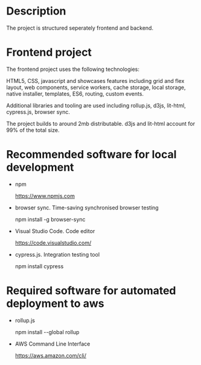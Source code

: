 # Description

The project is structured seperately frontend and backend.

# Frontend project

The frontend project uses the following technologies:

HTML5, CSS, javascript and showcases features including grid and flex layout, web components, service workers, cache storage, local storage, native installer, templates, ES6, routing, custom events.

Additional libraries and tooling are used including rollup.js, d3js, lit-html, cypress.js, browser sync.

The project builds to around 2mb distributable.  d3js and lit-html account for 99% of the total size. 
	
# Recommended software for local development

- npm 

	https://www.npmjs.com
	
- browser sync.  Time-saving synchronised browser testing

	npm install -g browser-sync
	
- Visual Studio Code.  Code editor 

	https://code.visualstudio.com/

- cypress.js.  Integration testing tool

	npm install cypress
	
# Required software for automated deployment to aws

- rollup.js
	
	npm install --global rollup
	
- AWS Command Line Interface
	
	https://aws.amazon.com/cli/

	
